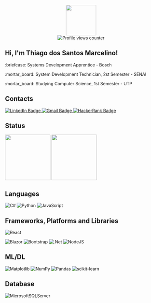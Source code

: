 <div id="header" align="center">
  <img src="https://media.giphy.com/media/WFZvB7VIXBgiz3oDXE/giphy.gif" width="100" /><br />
  <img src="https://komarev.com/ghpvc/?username=ThiagoDSMarcelino&style=flat-square&color=blue" alt="Profile views counter" />
</div>

<div>
  <h2>Hi, I'm Thiago dos Santos Marcelino!</h2>
  <p>:briefcase: Systems Development Apprentice - Bosch</p>
  <p>:mortar_board: System Development Technician, 2st Semester - SENAI</p>
  <p>:mortar_board: Studying Computer Science, 1st Semester - UTP</p>
</div>

<div>
  <h2>Contacts</h2>
  <a href="https://www.linkedin.com/in/thiagodsmarcelino/" target="_blank"  rel="noreferrer">
    <img src="https://img.shields.io/badge/LinkedIn-blue?style=for-the-badge&logo=linkedin&logoColor=white" alt="LinkedIn Badge" />
  </a>
  <a href="mailto:thiagodsmarcelino@gmail.com?subject=Hi, Thiago! (from Github)" target="_blank"  rel="noreferrer">
    <img src="https://img.shields.io/badge/Gmail-red?style=for-the-badge&logo=gmail&logoColor=white" alt="Gmail Badge" />
  </a>
  <a href="https://www.hackerrank.com/thiagodsmarceli1" target="_blank"  rel="noreferrer">
    <img src="https://img.shields.io/badge/-Hackerrank-2EC866?style=for-the-badge&logo=HackerRank&logoColor=white" alt="HackerRank Badge" />
  </a>
</div>

<div>
  <h2>Status</h2>
  <picture>
    <source 
      srcset="https://github-readme-stats.vercel.app/api?username=ThiagoDSMarcelino&show_icons=true&theme=synthwave"
      media="(prefers-color-scheme: dark)"
    />
    <source
      srcset="https://github-readme-stats.vercel.app/api?username=ThiagoDSMarcelino&show_icons=true&theme=buefy"
      media="(prefers-color-scheme: light), (prefers-color-scheme: no-preference)"
    />
    <img 
      height="150em"
      src="https://github-readme-stats.vercel.app/api?username=ThiagoDSMarcelino&show_icons=true&theme=buefy"
    />
  </picture>

  <picture>
    <source 
      srcset="https://github-readme-stats.vercel.app/api/top-langs/?username=ThiagoDSMarcelino&layout=compact&theme=synthwave"
      media="(prefers-color-scheme: dark)"
    />
    <source
      srcset="https://github-readme-stats.vercel.app/api/top-langs/?username=ThiagoDSMarcelino&layout=compact"
      media="(prefers-color-scheme: light), (prefers-color-scheme: no-preference)"
    />
    <img 
      height="150em"
      src="https://github-readme-stats.vercel.app/api/top-langs/?username=ThiagoDSMarcelino&layout=compact"
    />
  </picture>
</div>

## Languages
![C#](https://img.shields.io/badge/c%23-%23239120.svg?style=for-the-badge&logo=c-sharp&logoColor=white)
![Python](https://img.shields.io/badge/python-3670A0?style=for-the-badge&logo=python&logoColor=ffdd54)
![JavaScript](https://img.shields.io/badge/javascript-%23323330.svg?style=for-the-badge&logo=javascript&logoColor=%23F7DF1E)
<!-- ![TypeScript](https://img.shields.io/badge/typescript-%23007ACC.svg?style=for-the-badge&logo=typescript&logoColor=white) -->

## Frameworks, Platforms and Libraries
![React](https://img.shields.io/badge/react-%2320232a.svg?style=for-the-badge&logo=react&logoColor=%2361DAFB)
<!-- ![Angular](https://img.shields.io/badge/angular-%23DD0031.svg?style=for-the-badge&logo=angular&logoColor=white) -->
![Blazor](https://img.shields.io/badge/blazor-%235C2D91.svg?style=for-the-badge&logo=blazor&logoColor=white)
![Bootstrap](https://img.shields.io/badge/bootstrap-%23563D7C.svg?style=for-the-badge&logo=bootstrap&logoColor=white)
![.Net](https://img.shields.io/badge/.NET-5C2D91?style=for-the-badge&logo=.net&logoColor=white)
![NodeJS](https://img.shields.io/badge/node.js-6DA55F?style=for-the-badge&logo=node.js&logoColor=white)

## ML/DL
![Matplotlib](https://img.shields.io/badge/Matplotlib-%23ffffff.svg?style=for-the-badge&logo=Matplotlib&logoColor=black)
![NumPy](https://img.shields.io/badge/numpy-%23013243.svg?style=for-the-badge&logo=numpy&logoColor=white)
![Pandas](https://img.shields.io/badge/pandas-%23150458.svg?style=for-the-badge&logo=pandas&logoColor=white)
![scikit-learn](https://img.shields.io/badge/scikit--learn-%23F7931E.svg?style=for-the-badge&logo=scikit-learn&logoColor=white)

## Database
![MicrosoftSQLServer](https://img.shields.io/badge/Microsoft%20SQL%20Sever-CC2927?style=for-the-badge&logo=microsoft%20sql%20server&logoColor=white)

<!-- TODO: https://www.youtube.com/watch?v=n6d4KHSKqGk&t=107s -->
<!-- https://github.com/novatorem/novatorem/blob/master/SetUp.md -->
